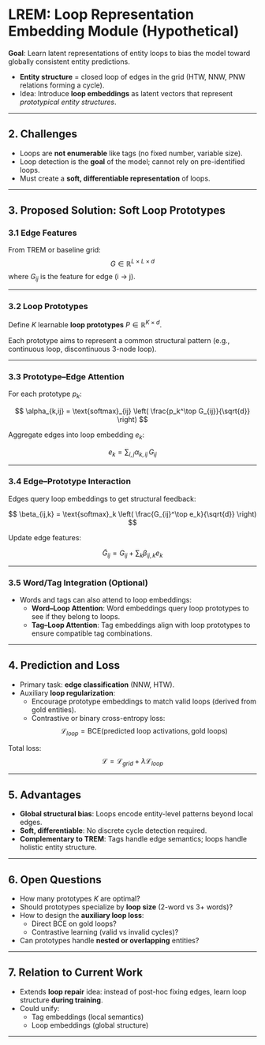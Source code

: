 # LREM: Loop Representation Embedding Module (Hypothetical)

**Goal**: Learn latent representations of entity loops to bias the model toward globally consistent entity predictions.

- **Entity structure** = closed loop of edges in the grid (HTW, NNW, PNW relations forming a cycle).
- Idea: Introduce **loop embeddings** as latent vectors that represent *prototypical entity structures*.

---

## 2. Challenges

- Loops are **not enumerable** like tags (no fixed number, variable size).
- Loop detection is the **goal** of the model; cannot rely on pre-identified loops.
- Must create a **soft, differentiable representation** of loops.

---

## 3. Proposed Solution: Soft Loop Prototypes

### 3.1 Edge Features

From TREM or baseline grid:
$$
G \in \mathbb{R}^{L \times L \times d}
$$
where $G_{ij}$ is the feature for edge (i → j).

---

### 3.2 Loop Prototypes

Define $K$ learnable **loop prototypes** $P \in \mathbb{R}^{K \times d}$.

Each prototype aims to represent a common structural pattern (e.g., continuous loop, discontinuous 3-node loop).

---

### 3.3 Prototype–Edge Attention

For each prototype $p_k$:

$$
\alpha_{k,ij} =
\text{softmax}_{ij}
\left(
\frac{p_k^\top G_{ij}}{\sqrt{d}}
\right)
$$

Aggregate edges into loop embedding $e_k$:

$$
e_k =
\sum_{i,j} \alpha_{k,ij} \, G_{ij}
$$

---

### 3.4 Edge–Prototype Interaction

Edges query loop embeddings to get structural feedback:

$$
\beta_{ij,k} =
\text{softmax}_k
\left(
\frac{G_{ij}^\top e_k}{\sqrt{d}}
\right)
$$

Update edge features:

$$
\tilde{G}_{ij} =
G_{ij} +
\sum_k \beta_{ij,k} e_k
$$

---

### 3.5 Word/Tag Integration (Optional)

- Words and tags can also attend to loop embeddings:
  - **Word–Loop Attention**: Word embeddings query loop prototypes to see if they belong to loops.
  - **Tag–Loop Attention**: Tag embeddings align with loop prototypes to ensure compatible tag combinations.

---

## 4. Prediction and Loss

- Primary task: **edge classification** (NNW, HTW).
- Auxiliary **loop regularization**:
  - Encourage prototype embeddings to match valid loops (derived from gold entities).
  - Contrastive or binary cross-entropy loss:
$$
\mathcal{L}_{loop} =
\text{BCE}(\text{predicted loop activations}, \text{gold loops})
$$

Total loss:
$$
\mathcal{L} =
\mathcal{L}_{grid} +
\lambda \mathcal{L}_{loop}
$$

---

## 5. Advantages

- **Global structural bias**: Loops encode entity-level patterns beyond local edges.
- **Soft, differentiable**: No discrete cycle detection required.
- **Complementary to TREM**: Tags handle edge semantics; loops handle holistic entity structure.

---

## 6. Open Questions

- How many prototypes $K$ are optimal?
- Should prototypes specialize by **loop size** (2-word vs 3+ words)?
- How to design the **auxiliary loop loss**:
  - Direct BCE on gold loops?
  - Contrastive learning (valid vs invalid cycles)?
- Can prototypes handle **nested or overlapping** entities?

---

## 7. Relation to Current Work

- Extends **loop repair** idea: instead of post-hoc fixing edges, learn loop structure **during training**.
- Could unify:
  - Tag embeddings (local semantics)
  - Loop embeddings (global structure)

---
